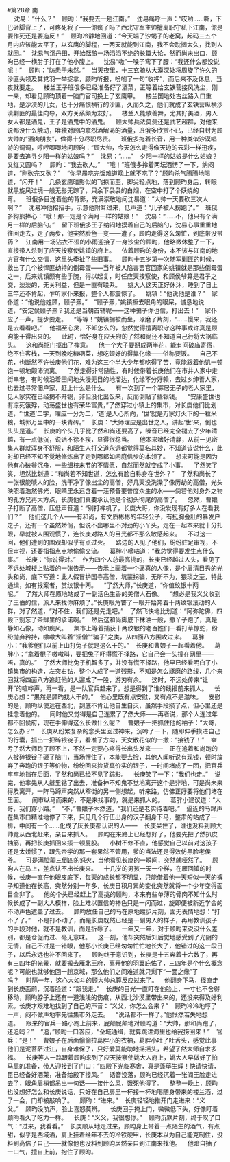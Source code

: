 #第28章 南<br />    沈易：“什么？”    顾昀：“我要去一趟江南。”    沈易痛呼一声：“哎哟……嘶，下巴砸脚背上了，可疼死我了——你疯了吗？西北守军主帅擅离职守私下江南，你是要作死还是要造反！”    顾昀冷静地回道：“今天端了沙蝎子的老窝，起码三五个月内应该能太平了，以玄鹰的脚程，一两天就能到江南，我不会耽搁太久，找到人就回。”    沈易气沉丹田，开始酝酿一场滔滔不绝的长篇大论，然而尚未出口，顾昀已经一横肘子打在了他小腹上。    沈易“嗷”一嗓子弯下了腰：“我还什么都没说呢！”    顾昀：“防患于未然。”    当天夜里，十三玄骑从大漠深处将周旋了许久的沙匪头领及其党羽一举捉拿，顾昀听报，吩咐了一句“收押”，而后来不及休息，当夜就要走。    楼兰王子班俄多已经准备好了酒菜，正等着给玄铁营接风洗尘，刚一来，却看见顾昀顶着一脑门官司换上了玄鹰甲。    楼兰国地处古丝路入口重地，是沙漠的儿女，也十分痛恨横行的沙匪，久而久之，他们就成了玄铁营纵横沙漠剿匪的最佳向导，双方关系颇为友好。    楼兰人能歌善舞，尤其好美酒，男人女人都是酒鬼，王子是酒鬼中的酒鬼。    顾大帅兵法莫测还是武艺超群，对他来说都没什么触动，唯独对顾昀拿烈酒解渴的酒量，班俄多欣赏不已，已经自封为顾大帅的“酒肉朋友”，做得十分尽职尽责。    班俄多拖着长音，用一种类似沙漠唱游的调调，哼哼唧唧地问顾昀：“顾大帅，今天怎么走得像天边的云彩一样迅疾，是要去追寻夕阳一样的姑娘吗？”    沈易：“……”    夕阳一样的姑娘是什么姑娘？又红又圆吗？    顾昀：“我去砍人。”    “哦！”班俄多拎着两坛酒愣了一下，纳闷道，“刚砍完又砍？”    “你早晨吃完饭难道晚上就不吃了？”顾昀杀气腾腾地喝道，“闪开！”    几条玄鹰暗影似的飞掠而至，脚尖轻点地，落到顾昀身后，转眼就黑旋风过境一般无影无踪了，只余下袅袅的白烟，在空中打了个妖娆的弯。    班俄多目送着他的背影，充满崇敬地问沈易道：“大帅一天要砍三次人啊？”    沈易冲他招招手，示意他附耳过来，低声道：“儿子被人拐跑了。”    班俄多狗熊捧心：“哦！那一定是个满月一样的姑娘！”    沈易：“……不，他只有个满月一样的后脑勺。”    留下班俄多王子纳闷地摸着自己的后脑勺，沈易心事重重地往回走去，走了两步，他突然脸色一变——遭了，顾昀走得这么匆忙，到底带没带药？    江南用一场沾衣不湿的小雨迎接了一身沙尘的顾昀，他略微休整了一下，直接带人杀到了应天按察使姚镇的府上。    依着顾昀的身份，本不该与江南的地方官有什么交情，这里头牵扯了些旧事。    顾昀十五岁第一次随军剿匪的时候，救出了几个被悍匪劫持的倒霉蛋——当年被人陷害罢官回家的姚镇就是那些倒霉蛋之一，后来姚镇颇有些手腕，得以起复，时任应天按察使，和顾侯爷算是君子之交，淡淡的，无关利益，但是一直有联系。    姚大人这天正好休沐，睡到了日上三竿还不肯起，乍听家仆来报，整个人都震惊了。    姚镇：“他说他是谁？”    家仆道：“他说他姓顾，顾子熹。”    “顾子熹，”姚镇擦去眼角的眼屎，诚恳地说道，“安定侯顾子熹？我还是当朝首辅呢——这种骗子你也信，打出去！”    家仆应了一声，提步要走。    “等等！”姚镇拥被而坐，琢磨了片刻，“……慢来，我还是去看看吧。”    他福至心灵，不知怎么的，忽然觉得擅离职守这种事或许真是顾昀能干得出来的。    此时，恰好身在应天府的了然和尚还不知道自己行将大祸临头。    这和尚抠门抠出了禅意。    他一个大子要掰成两半花，能有间破庙寄宿，绝不住客栈，一天到晚吃糠咽菜，想吃顿好的得靠化缘——俗称要饭。    自己不花，也断然不许长庚他们花，难为这三个半大少年都吃得了苦，竟能跟着他饥一顿饱一顿地颠沛流离。    了然走得非常随性，有时候带着长庚他们在市井人家中走街串巷，有时候沿着田间地头漫无目的地溜达，化缘不分好赖，去过乡绅善人家，也去过寻常佃户家，赶上什么是什么。    有一次到了一个寡居无子的老人家里，见人家实在已经揭不开锅，非但没化出饭来，反而倒贴了些银钱。    “安康盛世也有冻死饿殍，动荡盛世也有荣华富贵，”了然穿过小镇上的集市，对长庚他们比划道，“‘世道’二字，理应一分为二，‘道’是人心所向，‘世’就是万家灯火下的一粒米粮，城郭万里中的一块青砖。”    长庚：“大师理应是出世之人，讲起‘世’来，倒也头头是道。”    长庚的个头几乎比了然和尚还要高了，嗓音已经完全褪去了少年清越，有一点低沉，说话不徐不疾，显得很稳当。    他本来嗜好清静，从前一见密集人群就浑身不舒服，和陌生人打交道永远都觉得莫名其妙，不知道该说什么，此时却已经不知不觉地修炼出了走到哪都如闲庭信步的本领了。    想来可能是因为他有心破釜沉舟，一些细枝末节的不情愿，自然而然就变成了小事。    了然笑了笑，坦然比划道：“和尚若不知世道，怎么有脸自称身在世外？”    了然和尚长了一张很能唬人的脸，洗干净了像出尘的高僧，好几天没洗澡了像历劫的高僧，光头映照着浩然佛光，眼睛里永远含着一汪预备要普度众生的水——倘若他对身外之物的孔方兄再大方点，长庚他们真要承认他是个彻头彻尾的高僧了。    忽然，曹娘子打断了高僧，压低声音道：“别打禅机了，长庚大哥，你没发现有好多人在看我们？”    他们这几个人——有和尚，有文质彬彬的年轻公子，有挺胸叠肚的暴发户之子，还有一个虽然娇俏，但说不出哪里不对劲的小丫头，走在一起本来就十分扎眼，早就被人围观惯了，连长庚对路人的目光都不那么敏感起来。    不过这一回，他们遭到的围观却似乎有点过火。    路边的人见了他们，纷纷驻足审视，不但审视，还要指指点点地偷偷交流。    葛胖小嘀咕道：“我总觉得要发生点什么事。”    长庚：“你说得对。”    作为四个人总最高挑的，长庚已经越过人头，看见了不远处城楼上贴着的一张告示——告示上画着一个逼真的人像，是个眉清目秀的光头和尚，底下写道：此人假冒护国寺高僧，坑蒙拐骗，无所不为，猥琐之至，特此通缉，如有报案者，赏纹银十两。    “了然大师，”长庚道，“你值纹银十两呢。”    了然大师在原地站成了一副活色生香的美僧人石像。    “想必是我义父收到了王伯的信，派人来找你麻烦了。”长庚眼角瞥了一眼开始奔着十两纹银滚动的人群，对了然道，“对不住，我们还是先走吧。”    了然飞快地比划道：“阿弥陀佛，四殿下别忘了茶肆里的承诺啊。”    然后这和尚脚底下抹油一般，撒丫子跑了，真是静如石像，动如疾风。    集市上等着捕获十两纹银的老百姓们一看打草惊蛇，纷纷抛弃矜持，嗷嗷大叫着“淫僧”“骗子”之类，从四面八方围攻过来。    葛胖小：“我爹他们以前上山打兔子就是这么干的。”    长庚和曹娘子一起看着他。    葛胖小：“拿着棍子嗷嗷叫，要把兔子吓得慌不择路，它自己会一头撞在网里——唔，真的。”    了然大师比兔子机智多了，并没有慌不择路，他早已经看明白了小镇集市的构造，左突右钻，整个人成了一道残影，不知是怎么琢磨的路线，几个来回就将四面八方追赶他的人遛成了一股，游刃有余。    这时，不远处传来“让开”的喧哗声，再一看，是一队官兵赶来了，想是得到了谁的线报前来抓人。    长庚心想：“果然是顾昀找人干的。”    他心里既有点安慰，又有点不是滋味。    安慰的是，顾昀纵使远在西北，到底不肯让他自生自灭，虽然手段损了点，但心里还是挂念着他的。    同时他又觉得是自己连累了了然大师——再者说，那个人连过年都不回侯府，现在手伸得这么长做什么呢？    曹娘子一把抓住他的袖子：“大哥，怎么办？”    长庚从纷繁复杂的念头里回过神来，沉吟了一下，随即伸手摸进自己的行囊，抓出一把碎银锭子，看准了方向，天女散花似的一撒：“接钱了！”    幸亏了然大师跑了顾不上，不然一定要心疼得长出头发来——    正在追着和尚跑的人被碎银锭子砸了脑门，当场懵住了，本能要去捡，其他人闻听说有现钱，顿时放弃了奔跑的银子等价物，纷纷回来捡货真价实的银子，一时间堵成了一团，把官兵牢牢地挡在后面，了然和尚已经不见了踪影。    长庚笑了一下：“我们也走。”    说完，他率先从人缝里钻了出去，准备神不知鬼不觉地离开这个是非地，可是尚未来得及离开，一阵马蹄声突然从窄街的另一侧想起，听来路，仿佛正好要将他们堵在里面。    闹市纵马而来的，不是来找事的，就是来抓人的。    葛胖小建议道：“大哥，我们穿小路。”    “不，”曹娘子木然道，“我们还是老实待着吧。”    逼近的马蹄声在集市口精准地停了下来，只见几个行伍出身的汉子翻身下马，整肃的站成了一排，中间有一个……化成了灰长庚都认识的人——    长庚呆住了，谁也没料到顾大帅竟从西北赶来，亲自来抓人。    顾昀在来路上已经想好了，他要先把了然扒皮抽筋，再把长庚抓回来揍一顿屁股。    小树不修不直，他感觉自己以前对这孩子还是太娇惯了，跟先帝学的那一套果然不管用，爹的当法还是得效仿黑脸老侯爷。    可是满腔颠三倒四的怒火，当他看见长庚的一瞬间，突然就哑然了。    顾昀人在马上，差点认不出长庚来。    十几岁的男孩一天一个样，在雁回镇的时候，长庚一直在他眼皮底下，每天的成长都不明显，只能借着他一天短似一天的裤子知道他在长高，突然分别一年多，长庚日积月累的变化突然就将一个少年变得面目全非了。    他的个头已经赶上了高挑的顾昀，本来有些单薄的骨肉不知什么时候长成了一副大人模样，脸上难以置信的神色只是一闪而过，旋即便被新近学会的不动声色遮盖了过去。    顾昀放任自己的马在原地踱步片刻，面无表情地想：“打不了了。”    不是打不动了，而是长庚既然已经是一副男人的样子，再用教训孩子的手段对他，就不是教训，而是折辱了。    一年又一年，对于顾昀来说没什么差别，都是仓促而过、毫无意味。    这一刻，他却突然后知后觉地感受到了光阴的无情，自己不过是一错眼，他那小长庚已经匆匆忙忙地长大了，他错过的这一段日子，以后永远也补不回来了。    顾昀终于意识到，长庚是十五奔着十六数了，再有三四年的光景，就要搬去雁北王府，离开他的羽翼庇佑了，三四年是个什么概念呢？可能也就够他回一趟京城，那么他们之间难道就只剩下“一面之缘”了吗？    时隔一年，这心大如斗的顾大帅总算反应过来了。    他翻身下马，径直走到长庚面前，沉着脸道：“跟我走。”    长庚的目光一直盯在他脸上，一寸也不舍得移动，顾昀脖子上还有一道浅浅的伤痕，从西北沙漠里带出来的，还没来得及好利索。长庚才艰难地找到了自己的声音：“义父，你怎么会来？”    顾昀冷冷地哼了一声，闷不做声地率先往集市外走去。    “说话都不一样了。”他怅然若失地想道。    跟来的官兵一路小跑上前来，屁颠屁颠地对顾昀道：“大帅，那和尚跑了，还追吗？”    “追，”顾昀一口答应，“全城通缉，就算跳进海里也给我捞回来！”    官兵：“是！”    曹娘子在后面偷偷拉葛胖小的衣袖，葛胖小吐了吐舌头，感觉此事他们是泥菩萨过江，自身难保了，只好爱莫能助地摇摇头，希望了然大师自求多福。    长庚等人一路跟着顾昀来到了应天按察使姚大人府上，姚大人早做好了拍马屁的准备，带人迎接到了门口：“四殿下光临寒舍，真是蓬荜生辉！快请快请，臣已经备好酒菜，准备给殿下接风。”    话音没落，顾昀已经沉着一张阎王脸走进去了，眼角眉梢都吊出一句话——接什么风，饿死他得了。    整整一晚上，顾昀也没想好怎么和长庚说话，只好在自己房里一杯接一杯地喝随身带来的楼兰酒，过了一会，门却被敲响了。    顾昀：“进来。”    长庚轻轻地推开门走进来：“义父。”    顾昀没吭声，脸上喜怒莫辨。    长庚回手掩上门，微微低下头，好像盯着顾昀看久了吃力一样。    长庚：“义父，我很想你。”    顾昀沉默片刻，终于叹了口气：“过来，我看看。”    长庚顺从地走过来，顾昀身上带着一点陌生的酒气，有点甜，似乎是西域酒，肩上挂着经年不去的冷铁硬甲，长庚本以为自己能克制住，没料到高估了自己——就像他也没料到顾昀居然亲自到江南来找他。    他暗自抽了一口气，擅自上前，抱住了顾昀。